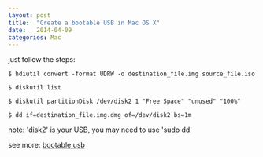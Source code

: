 ```yaml
---
layout: post
title:  "Create a bootable USB in Mac OS X"
date:   2014-04-09
categories: Mac
---
```


just follow the steps:

```
$ hdiutil convert -format UDRW -o destination_file.img source_file.iso
```

```
$ diskutil list
```

```
$ diskutil partitionDisk /dev/disk2 1 "Free Space" "unused" "100%"
```

```
$ dd if=destination_file.img.dmg of=/dev/disk2 bs=1m
```

note: 'disk2' is your USB, you may need to use 'sudo dd'

see more: <a href="http://blog.tinned-software.net/create-bootable-usb-stick-from-iso-in-mac-os-x/" target="_blank">bootable usb</a>